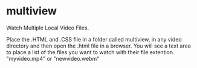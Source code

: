 # multiview
Watch Multiple Local Video Files.

Place the .HTML and .CSS file in a folder called multiview, in any video directory and then open the .html file
in a browser. You will see a text area to place a list of the files you want to watch with their file extention.
"myvideo.mp4" or "newvideo.webm"
